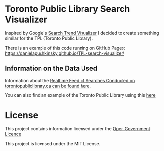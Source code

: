 # Toronto Public Library Search Visualizer

Inspired by Google's [Search Trend Visualizer](https://trends.google.com/trends/hottrends/visualize) I decided to create something similar for the TPL (Toronto Public Library).

There is an example of this code running on GitHub Pages: https://danielapushkinsky.github.io/TPL-search-visualizer/

## Information on the Data Used

Information about the [Realtime Feed of Searches Conducted on torontopubliclibrary.ca can be found here](https://open.toronto.ca/dataset/realtime-feed-of-searches-conducted-on-torontopubliclibrary-ca/).

You can also find an example of the Toronto Public Library using this [here](https://dashboard.tpllabs.ca/)

# License

This project contains information licensed under the [Open Government Licence](https://open.toronto.ca/open-data-license/)

This project is licensed under the MIT License.
